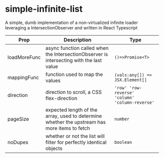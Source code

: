 # simple-infinite-list
A simple, dumb implementation of a non-virtualized infinite loader leveraging a IntersectionObserver and written in React Typescript

Prop | Description | Type
------------ | ------------- | -------------
loadMoreFunc | async function called when the IntersectionObserver is intersecting with the last value | `()=>Promise<T>`
mappingFunc | function used to map the values | `(vals:any[]) => JSX.Element[]`
direction | direction to scroll, a CSS flex-direction | `'row' 'row-reverse' 'column' 'column-reverse'`
pageSize | expected length of the array, used to determine whether the upstream has more items to fetch | `number`
noDupes | whether or not the list will filter for perfectly identical objects | `boolean`
  
